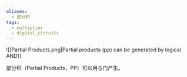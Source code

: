```yaml
---
aliases:
  - 部分积
tags:
  - multiplier
  - digital_circuits
---
```

![[Partial Products.png|Partial products (pp) can be generated by logical AND]]

部分积（Partial Products，PP）可以用与门产生。
